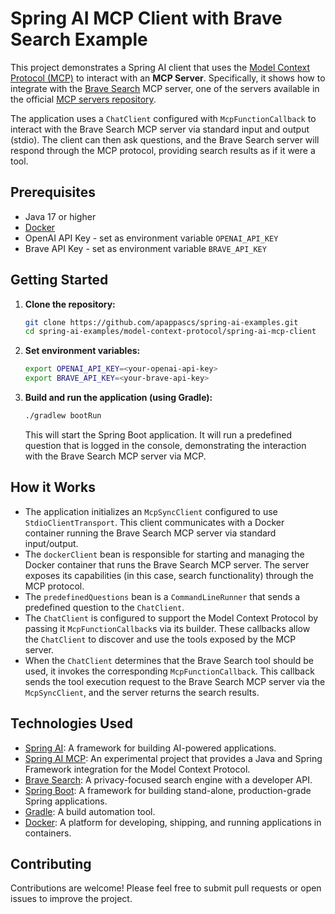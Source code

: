 # Spring AI MCP Client with Brave Search Example

This project demonstrates a Spring AI client that uses the [Model Context Protocol (MCP)](https://modelcontextprotocol.io/) to interact with an **MCP Server**. Specifically, it shows how to integrate with the [Brave Search](https://search.brave.com/) MCP server, one of the servers available in the official [MCP servers repository](https://github.com/modelcontextprotocol/servers).

The application uses a `ChatClient` configured with `McpFunctionCallback` to interact with the Brave Search MCP server via standard input and output (stdio). The client can then ask questions, and the Brave Search server will respond through the MCP protocol, providing search results as if it were a tool.

## Prerequisites

*   Java 17 or higher
*   [Docker](https://www.docker.com/products/docker-desktop)
*   OpenAI API Key - set as environment variable `OPENAI_API_KEY`
*   Brave API Key - set as environment variable `BRAVE_API_KEY`

## Getting Started

1. **Clone the repository:**

    ```bash
    git clone https://github.com/apappascs/spring-ai-examples.git
    cd spring-ai-examples/model-context-protocol/spring-ai-mcp-client
    ```

2. **Set environment variables:**

    ```bash
    export OPENAI_API_KEY=<your-openai-api-key>
    export BRAVE_API_KEY=<your-brave-api-key>
    ```

3. **Build and run the application (using Gradle):**

    ```bash
    ./gradlew bootRun
    ```

   This will start the Spring Boot application. It will run a predefined question that is logged in the console, demonstrating the interaction with the Brave Search MCP server via MCP.

## How it Works

*   The application initializes an `McpSyncClient` configured to use `StdioClientTransport`. This client communicates with a Docker container running the Brave Search MCP server via standard input/output.
*   The `dockerClient` bean is responsible for starting and managing the Docker container that runs the Brave Search MCP server. The server exposes its capabilities (in this case, search functionality) through the MCP protocol.
*   The `predefinedQuestions` bean is a `CommandLineRunner` that sends a predefined question to the `ChatClient`.
*   The `ChatClient` is configured to support the Model Context Protocol by passing it `McpFunctionCallback`s via its builder. These callbacks allow the `ChatClient` to discover and use the tools exposed by the MCP server.
*   When the `ChatClient` determines that the Brave Search tool should be used, it invokes the corresponding `McpFunctionCallback`. This callback sends the tool execution request to the Brave Search MCP server via the `McpSyncClient`, and the server returns the search results.

## Technologies Used

*   [Spring AI](https://docs.spring.io/spring-ai/reference/): A framework for building AI-powered applications.
*   [Spring AI MCP](https://docs.spring.io/spring-ai-mcp/reference/overview.html): An experimental project that provides a Java and Spring Framework integration for the Model Context Protocol.
*   [Brave Search](https://search.brave.com/): A privacy-focused search engine with a developer API.
*   [Spring Boot](https://spring.io/projects/spring-boot): A framework for building stand-alone, production-grade Spring applications.
*   [Gradle](https://gradle.org/): A build automation tool.
*   [Docker](https://www.docker.com/): A platform for developing, shipping, and running applications in containers.

## Contributing

Contributions are welcome! Please feel free to submit pull requests or open issues to improve the project.